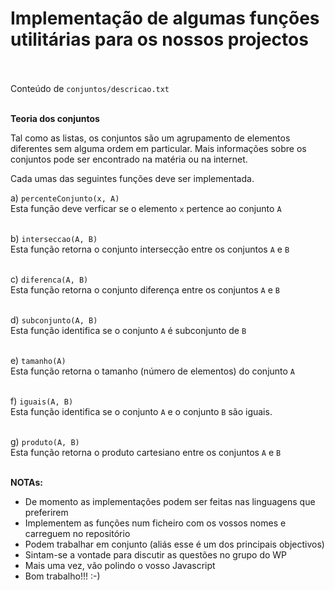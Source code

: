 <h1>Implementação de algumas funções utilitárias para os nossos projectos</h1>

<br><br>
Conteúdo de <code>conjuntos/descricao.txt</code>

<br>
<b>Teoria dos conjuntos</b>

Tal como as listas, os conjuntos são um agrupamento de elementos diferentes
sem alguma ordem em particular. Mais informações sobre os conjuntos pode ser
encontrado na matéria ou na internet.

Cada umas das seguintes funções deve ser implementada.

a) <code>percenteConjunto(x, A)</code> <br/>
Esta função deve verficar se o elemento <code>x</code> pertence ao conjunto <code>A</code><br/><br/>

b) <code>interseccao(A, B)</code> <br />
Esta função retorna o conjunto intersecção entre os conjuntos <code>A</code> e <code>B</code><br/><br/>

c) <code>diferenca(A, B)</code> <br>
Esta função retorna o conjunto diferença entre os conjuntos <code>A</code> e <code>B</code><br/><br/>

d) <code>subconjunto(A, B)</code> <br>
Esta função identifica se o conjunto <code>A</code> é subconjunto de <code>B</code>
<br/><br/>

e) <code>tamanho(A)</code> <br>
Esta função retorna o tamanho (número de elementos) do conjunto <code>A</code>
<br/><br/>

f) <code>iguais(A, B)</code> <br>
Esta função identifica se o conjunto <code>A</code> e o conjunto <code>B</code>
são iguais.
<br/><br/>

g) <code>produto(A, B)</code> <br>
Esta função retorna o produto cartesiano entre os conjuntos <code>A</code> e <code>B</code>
<br/><br/>


<b>NOTAs:</b> 
<ul>
	<li>De momento as implementações podem ser feitas nas linguagens que preferirem</li>
	<li>Implementem as funções num ficheiro com os vossos nomes e carreguem no repositório</li>
	<li>Podem trabalhar em conjunto (aliás esse é um dos principais objectivos)</li>
	<li>Sintam-se a vontade para discutir as questões no grupo do WP</li>
	<li>Mais uma vez, vão polindo o vosso Javascript</li>
	<li>Bom trabalho!!! :-)</li>	
</ul>